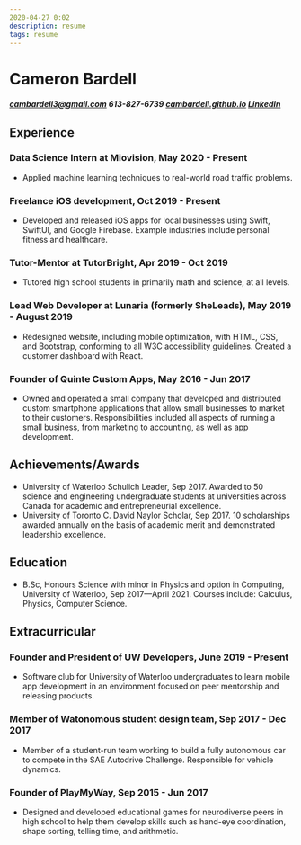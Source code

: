 ```yaml
---
2020-04-27 0:02
description: resume
tags: resume
---
```


# <span id="resume-title">Cameron Bardell</span>
##### cambardell3@gmail.com 613-827-6739 [cambardell.github.io](https://cambardell.github.io) [LinkedIn](https://www.linkedin.com/in/cameron-bardell/)

## Experience  
### Data Science Intern at Miovision, May 2020 - Present
* Applied machine learning techniques to real-world road traffic problems. 

### Freelance iOS development, Oct 2019 - Present  
* Developed and released iOS apps for local businesses using Swift, SwiftUI, and Google
Firebase. Example industries include personal fitness and healthcare. 

### Tutor-Mentor at TutorBright, Apr 2019 - Oct 2019  
* Tutored high school students in primarily math and science, at all levels.  

### Lead Web Developer at Lunaria (formerly SheLeads), May 2019 - August 2019  
* Redesigned website, including mobile optimization, with HTML, CSS, and Bootstrap, conforming to all W3C accessibility guidelines. Created a customer dashboard with React.  

### Founder of Quinte Custom Apps, May 2016 - Jun 2017  
* Owned and operated a small company that developed and distributed custom smartphone applications that allow small businesses to market to their customers. Responsibilities included all aspects of running a small business, from marketing to accounting, as well as app development.  

## Achievements/Awards
* University of Waterloo Schulich Leader, Sep 2017. Awarded to 50 science and engineering undergraduate students at universities across Canada for academic and entrepreneurial excellence.
* University of Toronto C. David Naylor Scholar, Sep 2017. 10 scholarships awarded annually on the basis of academic merit and demonstrated leadership excellence.

## Education
* B.Sc, Honours Science with minor in Physics and option in Computing, University of Waterloo, Sep 2017—April 2021. Courses include: Calculus, Physics, Computer Science.

## Extracurricular

### Founder and President of UW Developers, June 2019 - Present
* Software club for University of Waterloo undergraduates to learn mobile app development in an environment focused on peer mentorship and releasing products.

### Member of Watonomous student design team, Sep 2017 - Dec 2017
* Member of a student-run team working to build a fully autonomous car to compete in the SAE Autodrive Challenge. Responsible for vehicle dynamics. 

### Founder of PlayMyWay, Sep 2015 - Jun 2017
* Designed and developed educational games for neurodiverse peers in high school to help them develop skills such as hand-eye coordination, shape sorting, telling time, and arithmetic.
